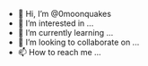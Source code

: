 - 👋 Hi, I’m @0moonquakes
- 👀 I’m interested in ...
- 🌱 I’m currently learning ...
- 💞️ I’m looking to collaborate on ...
- 📫 How to reach me ...

<!---
0moonquakes/0moonquakes is a ✨ special ✨ repository because its `README.md` (this file) appears on your GitHub profile.
You can click the Preview link to take a look at your changes.
--->

